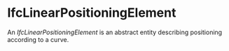# IfcLinearPositioningElement

An _IfcLinearPositioningElement_ is an abstract entity describing positioning according to a curve.
